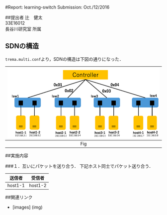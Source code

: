 #Report: learning-switch
Submission: Oct./12/2016  


##提出者
辻　健太  
33E16012  
長谷川研究室 所属  


## SDNの構造
`trema.multi.conf`より，SDNの構造は下図の通りになった．  

|<img src="img/NetworkStructure.png" width="500px">|  
|:------------------------------------------------:|  
|                       Fig                        |  

##実施内容

###１．互いにパケットを送り合う．
下記ホスト同士でパケット送り合う．  

|  送信者  |   受信者    |  
|:-------:|:----------:|  
| host1-1 |  host1-2   |  


##関連リンク
* [images] (img)

